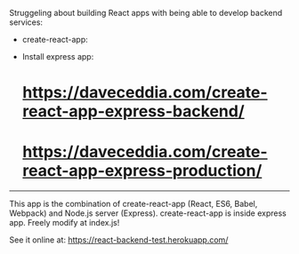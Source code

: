 Struggeling about building React apps with being able to develop backend services:

* create-react-app:
  
* Install express app:

  # https://daveceddia.com/create-react-app-express-backend/
  # https://daveceddia.com/create-react-app-express-production/
  
------------------------------------------------------------------------------------------------------------------------------------------
This app is the combination of create-react-app (React, ES6, Babel, Webpack) and Node.js server (Express). create-react-app is inside
express app.
Freely modify at index.js!

See it online at: https://react-backend-test.herokuapp.com/

